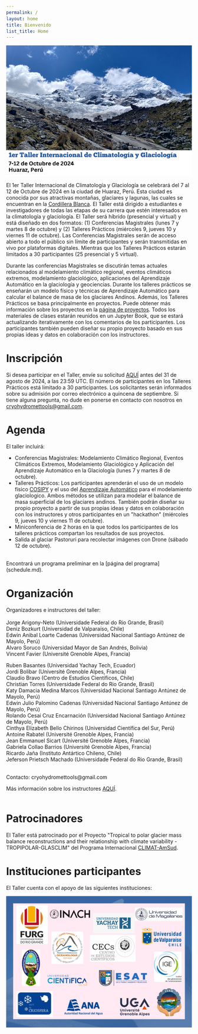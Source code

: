 ```yaml
---
permalink: /
layout: home
title: Bienvenido
list_title: Home
---
```


<img src="assets/imgs/TROPIPOLAR-GLASCLIM-CARD1.png" width="750"> <br>


El 1er Taller Internacional de Climatología y Glaciología se celebrará del 7 al 12 de Octubre de 2024 en la ciudad de Huaraz, Perú. Esta ciudad es conocida por sus atractivas montañas, glaciares y lagunas, las cuales se encuentran en la [Cordillera Blanca](https://www.peru.travel/es/atractivos/cordillera-blanca). El Taller está dirigido a estudiantes e investigadores de todas las etapas de su carrera que estén interesados en la climatología y glaciología. El Taller será híbrido (presencial y virtual) y está diseñado en dos formatos: (1) Conferencias Magistrales (lunes 7 y martes 8 de octubre) y (2) Talleres Prácticos (miércoles 9, jueves 10 y viernes 11 de octubre). Las Conferencias Magistrales serán de acceso abierto a todo el público sin límite de participantes y serán transmitidas en vivo por plataformas digitales. Mientras que los Talleres Prácticos estarán limitados a 30 participantes (25 presencial y 5 virtual).

Durante las conferencias Magistrales se discutirán temas actuales relacionados al modelamiento climático regional, eventos climáticos extremos, modelamiento glaciológico, aplicaciones del Aprendizaje Automático en la glaciología y geociencias. Durante los talleres prácticos se enseñarán un modelo físico y técnicas de Aprendizaje Automático para calcular el balance de masa de los glaciares Andinos. Además, los Talleres Prácticos se basa principalmente en proyectos. Puede obtener más información sobre los proyectos en la [página de proyectos](projects.md). Todos los materiales de clases estarán reunidos en un Jupyter Book, que se estará actualizando iterativamente con los comentarios de los participantes. Los participantes también pueden diseñar su propio proyecto basado en sus propias ideas y datos en colaboración con los instructores.
<br>

# Inscripción

Si desea participar en el Taller, envíe su solicitud [AQUÍ](https://forms.gle/soELJYoyENhFNjPY7) antes del 31 de agosto de 2024, a las 23:59 UTC. El número de participantes en los Talleres Prácticos está limitado a 30 participantes. Los solicitantes serán informados sobre su admisión por correo electrónico a quincena de septiembre. Si tiene alguna pregunta, no dude en ponerse en contacto con nosotros en cryohydromettools@gmail.com. 
<br>

# Agenda

El taller incluirá:

- Conferencias Magistrales: Modelamiento Climático Regional, Eventos Climáticos Extremos, Modelamiento Glaciológico y Aplicación del Aprendizaje Automático en la Glaciología (lunes 7 y martes 8 de octubre).
- Talleres Prácticos: Los participantes aprenderán el uso de un modelo físico [COSIPY](https://cryo-tools.org/tools/cosipy/) y el uso del [Aprendizaje Automático](https://github.com/Machine-Learning-in-Glaciology-Workshop/Project_MB_Regression) para el modelamiento glaciologico. Ambos métodos se utilizan para modelar el balance de masa superficial de los glaciares andinos. También podrán diseñar su propio proyecto a partir de sus propias ideas y datos en colaboración con los instructores y otros participantes en un "hackathon" (miércoles 9, jueves 10 y viernes 11 de octubre).
- Miniconferencia de 2 horas en la que todos los participantes de los talleres prácticos  compartan los resultados de sus proyectos.
- Salida al glaciar Pastoruri para recolectar imágenes con Drone (sábado 12 de octubre).
<br>
Encontrará un programa preliminar en la [página del programa](schedule.md).
<br>

# Organización 

Organizadores e instructores del taller: <br>
<br>
Jorge Arigony-Neto (Universidade Federal do Rio Grande, Brasil) <br>
Deniz Bozkurt (Universidad de Valparaíso, Chile) <br>
Edwin Anibal Loarte Cadenas (Universidad Nacional Santiago Antúnez de Mayolo, Perú) <br>
Alvaro Soruco (Universidad Mayor de San Andrés, Bolivia) <br>
Vincent Favier (Université Grenoble Alpes, Francia) <br>

Ruben Basantes (Universidad Yachay Tech, Ecuador) <br>
Jordi Bolibar (Université Grenoble Alpes, Francia) <br>
Claudio Bravo (Centro de Estudios Científicos, Chile) <br>
Christian Torres (Universidade Federal do Rio Grande, Brasil) <br>
Katy Damacia Medina Marcos (Universidad Nacional Santiago Antúnez de Mayolo, Perú) <br>
Edwin Julio Palomino Cadenas (Universidad Nacional Santiago Antúnez de Mayolo, Perú) <br>
Rolando Cesai Cruz Encarnación (Universidad Nacional Santiago Antúnez de Mayolo, Perú) <br>
Cinthya Elizabeth Bello Chirinos (Universidad Científica del Sur, Perú) <br>
Antoine Rabatel (Université Grenoble Alpes, Francia) <br>
Jean Emmanuel Sicart (Université Grenoble Alpes, Francia) <br>
Gabriela Collao Barrios (Université Grenoble Alpes, Francia) <br>
Ricardo Jaña (Instituto Antártico Chileno, Chile) <br>
Jeferson Prietsch Machado (Universidade Federal do Rio Grande, Brasil) <br>

<br>
Contacto: cryohydromettools@gmail.com

Más información sobre los instructores [AQUÍ](https://cryohydromettools.github.io/TROPIPOLAR-GLASCLIM-Workshop.github.io/instructors). <br>
<br>

# Patrocinadores

El Taller está patrocinado por el Proyecto "Tropical to polar glacier mass balance reconstructions and their relationship with climate variability - TROPIPOLAR-GLASCLIM" del Programa Internacional [CLIMAT-AmSud](https://www.sticmathamsud.org/sitio/).


# Instituciones participantes
El Taller cuenta con el apoyo de las siguientes instituciones:
<br>

<img src="assets/imgs/Logos_TROPIPOLAR-GLASCLIM.jpeg" width="750"> <br>

<!---

<img src="https://campussvp.furg.br/images/marca-abreviada-vertical-cores-originais-furg.png" width="100"> <br>

<img src="https://upload.wikimedia.org/wikipedia/commons/thumb/4/46/Logo_universidad_de_valparaiso_2008.svg/301px-Logo_universidad_de_valparaiso_2008.svg.png" width="200"> <br>

<img src="https://www.unasam.edu.pe/web/logounasam/logo-08-11-2021-18-36-15.png" width="300"> <br>

<img src="https://upload.wikimedia.org/wikipedia/commons/thumb/d/d2/Umsa-logo.svg/297px-Umsa-logo.svg.png" width="100"> <br>

<img src="https://upload.wikimedia.org/wikipedia/commons/thumb/0/07/Logo_Universit%C3%A9_Grenoble_Alpes_2020.svg/1280px-Logo_Universit%C3%A9_Grenoble_Alpes_2020.svg.png" width="200"> <br>

-->

<br>

<!---
# Participant selection
We received 67 applications and selected 27 participants.

[Jupyter Book](https://machine-learning-in-glaciology-workshop.github.io/Lecture-materials/README.html)

-->
<br>
<br>
<br>
